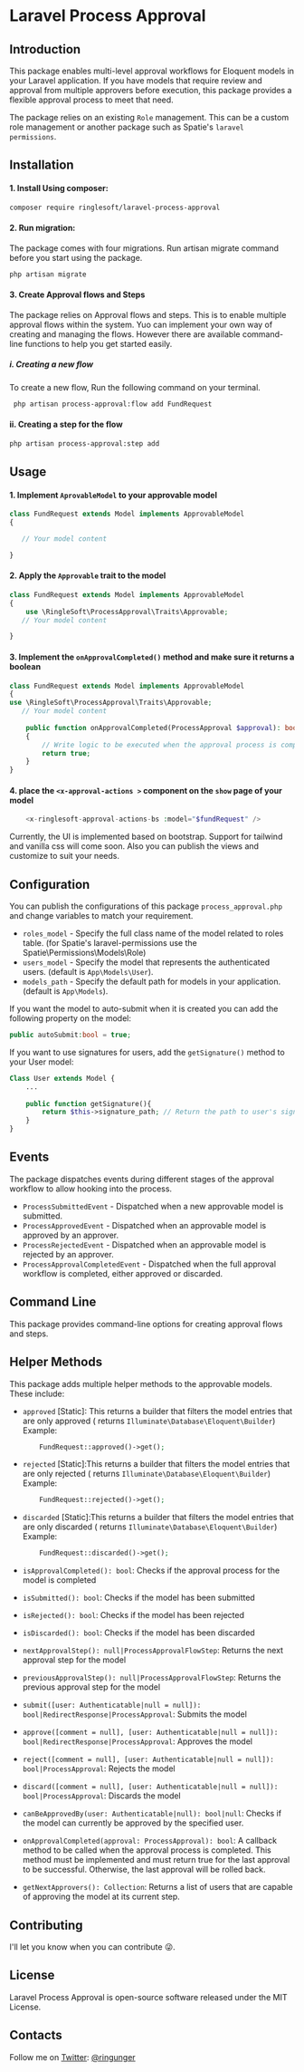 # Laravel Process Approval

## Introduction

This package enables multi-level approval workflows for Eloquent models in your Laravel application. If you have models
that require review and approval from multiple approvers before execution, this package provides a flexible approval
process to meet that need.

The package relies on an existing `Role` management. This can be a custom role management or another package such as
Spatie's `laravel permissions`.

## Installation

#### 1. Install Using composer:

```bash
composer require ringlesoft/laravel-process-approval
```

#### 2. Run migration:

The package comes with four migrations. Run artisan migrate command before you start using the package.

```bash
php artisan migrate
```

#### 3. Create Approval flows and Steps

The package relies on Approval flows and steps. This is to enable multiple approval flows within the system. Yuo can
implement your own way of creating and managing the flows. However there are available command-line functions to help
you get started easily.
##### i. Creating a new flow
To create a new flow, Run the following command on your terminal.
```bash
 php artisan process-approval:flow add FundRequest
```
#### ii. Creating a step for the flow
```bash
php artisan process-approval:step add  
```

## Usage

#### 1. Implement `AprovableModel` to your approvable model

```php
class FundRequest extends Model implements ApprovableModel
{

   // Your model content

}
```

#### 2. Apply the  `Approvable` trait to the model

```php
class FundRequest extends Model implements ApprovableModel
{
    use \RingleSoft\ProcessApproval\Traits\Approvable;
   // Your model content

}
```

#### 3. Implement the `onApprovalCompleted()` method and make sure it returns a boolean

```php
class FundRequest extends Model implements ApprovableModel
{
use \RingleSoft\ProcessApproval\Traits\Approvable;
   // Your model content
   
    public function onApprovalCompleted(ProcessApproval $approval): bool
    {
        // Write logic to be executed when the approval process is completed
        return true;
    }
}
```

#### 4. place the `<x-approval-actions >` component on the `show` page of your model

```php
    <x-ringlesoft-approval-actions-bs :model="$fundRequest" />
```

Currently, the UI is implemented based on bootstrap. Support for tailwind and vanilla css will come soon.
Also you can publish the views and customize to suit your needs.

## Configuration

You can publish the configurations of this package `process_approval.php` and change variables to match your
requirement.

- `roles_model` - Specify the full class name of the model related to roles table. (for Spatie's laravel-permissions use
  the Spatie\Permissions\Models\Role)
- `users_model` - Specify the model that represents the authenticated users. (default is `App\Models\User`).
- `models_path` - Specify the default path for models in your application. (default is `App\Models`).

If you want the model to auto-submit when it is created you can add the following property on the model:
```php
public autoSubmit:bool = true;
```

If you want to use signatures for users, add the `getSignature()` method to your User model:
```php
Class User extends Model {
    ...
    
    public function getSignature(){
        return $this->signature_path; // Return the path to user's signature
    }
}
```

## Events

The package dispatches events during different stages of the approval workflow to allow hooking into the process.

- `ProcessSubmittedEvent` - Dispatched when a new approvable model is submitted.
- `ProcessApprovedEvent` - Dispatched when an approvable model is approved by an approver.
- `ProcessRejectedEvent` - Dispatched when an approvable model is rejected by an approver.
- `ProcessApprovalCompletedEvent` - Dispatched when the full approval workflow is completed, either approved or
  discarded.

## Command Line

This package provides command-line options for creating approval flows and steps.

## Helper Methods

This package adds multiple helper methods to the approvable models. These include:

- `approved` [Static]: This returns a builder that filters the model entries that are only approved (
  returns `Illuminate\Database\Eloquent\Builder`)
  Example:
    ```php
        FundRequest::approved()->get();
    ```
- `rejected` [Static]:This returns a builder that filters the model entries that are only rejected (
  returns `Illuminate\Database\Eloquent\Builder`)
  Example:
    ```php
        FundRequest::rejected()->get();
    ```
- `discarded` [Static]:This returns a builder that filters the model entries that are only discarded (
  returns `Illuminate\Database\Eloquent\Builder`)
  Example:
    ```php
        FundRequest::discarded()->get();
    ```

- `isApprovalCompleted(): bool`: Checks if the approval process for the model is completed
- `isSubmitted(): bool`: Checks if the model has been submitted
- `isRejected(): bool`: Checks if the model has been rejected
- `isDiscarded(): bool`: Checks if the model has been discarded
- `nextApprovalStep(): null|ProcessApprovalFlowStep`: Returns the next approval step for the model
- `previousApprovalStep(): null|ProcessApprovalFlowStep`: Returns the previous approval step for the model
- `submit([user: Authenticatable|null = null]): bool|RedirectResponse|ProcessApproval`: Submits the model
- `approve([comment = null], [user: Authenticatable|null = null]): bool|RedirectResponse|ProcessApproval`: Approves the
  model
- `reject([comment = null], [user: Authenticatable|null = null]): bool|ProcessApproval`: Rejects the model
- `discard([comment = null], [user: Authenticatable|null = null]): bool|ProcessApproval`: Discards the model
- `canBeApprovedBy(user: Authenticatable|null): bool|null`: Checks if the model can currently be approved by the
  specified user.
- `onApprovalCompleted(approval: ProcessApproval): bool`: A callback method to be called when the approval process is
  completed.
  This method must be implemented and must return true for the last approval to be successful. Otherwise, the last
  approval will be rolled back.
- `getNextApprovers(): Collection`: Returns a list of users that are capable of approving the model at its current step.

## Contributing

I'll let you know when you can contribute 😜.

## License

Laravel Process Approval is open-source software released under the MIT License.

## Contacts

Follow me on <a href="https://x.com/ringunger">Twitter</a>: <a href="https://x.com/ringunger">@ringunger</a>
